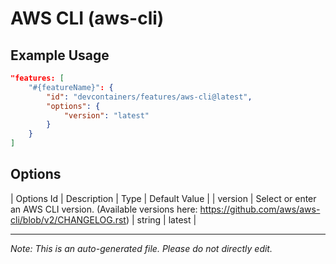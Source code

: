 
# AWS CLI (aws-cli)



## Example Usage

```json
"features: [
    "#{featureName}": {
        "id": "devcontainers/features/aws-cli@latest",
        "options": {
            "version": "latest"
        }
    }
]
```

## Options

| Options Id | Description | Type | Default Value |
| version | Select or enter an AWS CLI version. (Available versions here: https://github.com/aws/aws-cli/blob/v2/CHANGELOG.rst) | string | latest |

---

_Note: This is an auto-generated file. Please do not directly edit._
